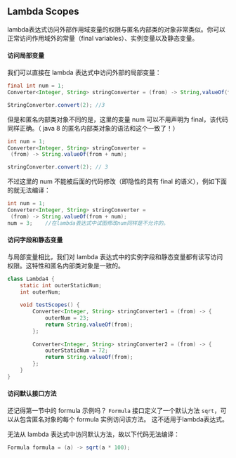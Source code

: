 ## Lambda Scopes

lambda表达式访问外部作用域变量的权限与匿名内部类的对象非常类似。你可以正常访问作用域外的常量（final variables）、实例变量以及静态变量。



#### 访问局部变量

我们可以直接在 lambda 表达式中访问外部的局部变量：

```java
final int num = 1;
Converter<Integer, String> stringConverter = (from) -> String,valueOf(from + num);

StringConverter.convert(2);	//3
```



但是和匿名内部类对象不同的是，这里的变量 num 可以不用声明为 final，该代码同样正确。（ java 8 的匿名内部类对象的语法和这个一致了！）

```java
int num = 1;
Converter<Integer, String> stringConverter =
 (from) -> String.valueOf(from + num);

stringConverter.convert(2); // 3
```



不过这里的 num 不能被后面的代码修改（即隐性的具有 final 的语义），例如下面的就无法编译：

```java
int num = 1;
Converter<Integer, String> stringConverter =
 (from) -> String.valueOf(from + num);
num = 3;	//在lambda表达式中试图修改num同样是不允许的。
```



#### 访问字段和静态变量

与局部变量相比，我们对 lambda 表达式中的实例字段和静态变量都有读写访问权限。这特性和匿名内部类对象是一致的。

```java
class Lambda4 {
	static int outerStaticNum;
	int outerNum;
	
	void testScopes() {
		Converter<Integer, String> stringConverter1 = (from) -> {
			outerNum = 23;
			return String.valueOf(from);
		};
		
		Converter<Integer, String> stringConverter2 = (from) -> {
			outerStaticNum = 72;
			return String.valueOf(from);
		};
	}
}
```



#### 访问默认接口方法

还记得第一节中的 formula 示例吗？ `Formula` 接口定义了一个默认方法 `sqrt`，可以从包含匿名对象的每个 formula 实例访问该方法。 这不适用于lambda表达式。

无法从 lambda 表达式中访问默认方法，故以下代码无法编译：

```java
Formula formula = (a) -> sqrt(a * 100);
```

